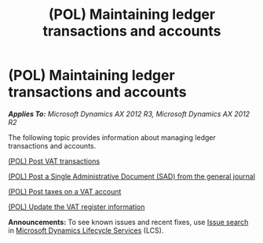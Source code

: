 ﻿---
title: (POL) Maintaining ledger transactions and accounts
TOCTitle: (POL) Maintaining ledger transactions and accounts
ms:assetid: 8828e149-ff64-4aff-b27e-c822aa9de55a
ms:mtpsurl: https://technet.microsoft.com/en-us/library/JJ678281(v=AX.60)
ms:contentKeyID: 49387003
ms.date: 04/18/2014
mtps_version: v=AX.60
---

# (POL) Maintaining ledger transactions and accounts 


_**Applies To:** Microsoft Dynamics AX 2012 R3, Microsoft Dynamics AX 2012 R2_

The following topic provides information about managing ledger transactions and accounts.

[(POL) Post VAT transactions](pol-post-vat-transactions.md)

[(POL) Post a Single Administrative Document (SAD) from the general journal](pol-post-a-single-administrative-document-sad-from-the-general-journal.md)

[(POL) Post taxes on a VAT account](pol-post-taxes-on-a-vat-account.md)

[(POL) Update the VAT register information](pol-update-the-vat-register-information.md)

  
**Announcements:** To see known issues and recent fixes, use [Issue search](http://go.microsoft.com/fwlink/?linkid=389258) in [Microsoft Dynamics Lifecycle Services](http://go.microsoft.com/fwlink/?linkid=306505) (LCS).

